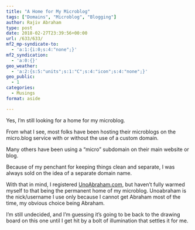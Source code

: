 ```yaml
---
title: "A Home for My Microblog"
tags: ["Domains", "Microblog", "Blogging"]
author: Rajiv Abraham
type: post
date: 2018-02-27T23:39:56+00:00
url: /633/633/
mf2_mp-syndicate-to:
  - 'a:1:{i:0;s:4:"none";}'
mf2_syndication:
  - 'a:0:{}'
geo_weather:
  - 'a:2:{s:5:"units";s:1:"C";s:4:"icon";s:4:"none";}'
geo_public:
  - 1
categories:
  - Musings
format: aside

---
```

<p style="text-align: left;">
  Yes, I&#8217;m still looking for a home for my microblog.
</p>

<p style="text-align: left;">
  From what I see, most folks have been hosting their microblogs on the micro.blog service with or without the use of a custom domain.
</p>

<p style="text-align: left;">
  Many others have been using a &#8220;micro&#8221; subdomain on their main website or blog.
</p>

<p style="text-align: left;">
  Because of my penchant for keeping things clean and separate, I was always sold on the idea of a separate domain name.
</p>

<p style="text-align: left;">
  With that in mind, I registered <a href="https://abraham.uno/" target="_blank" rel="noopener">UnoAbraham.com</a>, but haven&#8217;t fully warmed myself to that being the permanent home of my microblog. Unoabraham is the nick/username I use only because I cannot get Abraham most of the time, my obvious choice being Abraham.
</p>

<p style="text-align: left;">
  I&#8217;m still undecided, and I&#8217;m guessing it&#8217;s going to be back to the drawing board on this one until I get hit by a bolt of illumination that settles it for me.
</p>